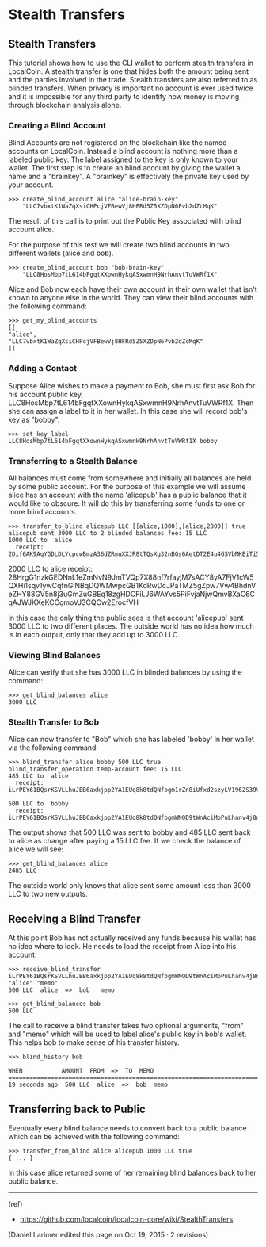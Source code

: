 # Stealth Transfers


## Stealth Transfers

This tutorial shows how to use the CLI wallet to perform stealth transfers in LocalCoin. A stealth transfer is one that hides both the amount being sent and the parties involved in the trade. Stealth transfers are also referred to as blinded transfers. When privacy is important no account is ever used twice and it is impossible for any third party to identify how money is moving through blockchain analysis alone.

### Creating a Blind Account

Blind Accounts are not registered on the blockchain like the named accounts on LocalCoin. Instead a blind account is nothing more than a labeled public key. The label assigned to the key is only known to your wallet. The first step is to create an blind account by giving the wallet a name and a "brainkey". A "brainkey" is effectively the private key used by your account.

    >>> create_blind_account alice "alice-brain-key"
        "LLC7vbxtK1WaZqXsiCHPcjVFBewVj8HFRd5Z5XZDpN6Pvb2dZcMqK"

The result of this call is to print out the Public Key associated with blind account alice.

For the purpose of this test we will create two blind accounts in two different wallets (alice and bob).

    >>> create_blind_account bob "bob-brain-key"
        "LLC8HosMbp7tL614bFgqtXXownHykqASxwmnH9NrhAnvtTuVWRf1X"  

Alice and Bob now each have their own account in their own wallet that isn't known to anyone else in the world. They can view their blind accounts with the following command:

    >>> get_my_blind_accounts
    [[
    "alice",
    "LLC7vbxtK1WaZqXsiCHPcjVFBewVj8HFRd5Z5XZDpN6Pvb2dZcMqK"
    ]]

### Adding a Contact

Suppose Alice wishes to make a payment to Bob, she must first ask Bob for his account public key, LLC8HosMbp7tL614bFgqtXXownHykqASxwmnH9NrhAnvtTuVWRf1X. Then she can assign a label to it in her wallet. In this case she will record bob's key as "bobby".

    >>> set_key_label LLC8HosMbp7tL614bFgqtXXownHykqASxwmnH9NrhAnvtTuVWRf1X bobby

### Transferring to a Stealth Balance

All balances must come from somewhere and initially all balances are held by some public account. For the purpose of this example we will assume alice has an account with the name 'alicepub' has a public balance that it would like to obscure. It will do this by transferring some funds to one or more blind accounts.

    >>> transfer_to_blind alicepub LLC [[alice,1000],[alice,2000]] true
    alicepub sent 3000 LLC to 2 blinded balances fee: 15 LLC
    1000 LLC to  alice
      receipt: 2Dif6AK9AqYGDLDLYcpcwBmzA36dZRmuXXJR8tTQsXg32nBGs6AetDT2E4u4GSVbMKEiTi54sqYu1Bc23cPvzSAyPGEJTLkVpihaot4e1FUDnNPz41uFfu2G6rug1hcRf2Qp5kkRm4ucsAi4Fzb2M3MSfw4r56ucztRisk9JJjLdqFjUPuiAiTdM99JdfKZy8WTkKF2npd

2000 LLC to  alice
  receipt: 28HrgG1nzkGEDNnL1eZmNvN9JmTVQp7X88nf7rfayjM7sACY8yA7FjV1cW5QXHi1sqv1ywCqfnGiNBqDQWMwpcGB1KdRwDcJPaTMZ5gZpw7Vw4BhdnVeZHY88GV5n8j3uGmZuGBEq18zgHDCFiLJ6WAYvs5PiFvjaNjwQmvBXaC6CqAJWJKXeKCCgmoVJ3CQCw2ErocfVH

In this case the only thing the public sees is that account 'alicepub' sent 3000 LLC to two different places. The outside world has no idea how much is in each output, only that they add up to 3000 LLC.

### Viewing Blind Balances

Alice can verify that she has 3000 LLC in blinded balances by using the command:

    >>> get_blind_balances alice
    3000 LLC

### Stealth Transfer to Bob

Alice can now transfer to "Bob" which she has labeled 'bobby' in her wallet via the following command:

    >>> blind_transfer alice bobby 500 LLC true
    blind_transfer_operation temp-account fee: 15 LLC
    485 LLC to  alice
      receipt: iLrPEY61BQsrKSVLLhuJBB6axkjpp2YA1EUq8k8tdQNfbgm1rZn8iUfxd2szyLV1962S39VtPFcuidok7tnT851JFUvP5r7U5MfbtRvmsNBHtSmaWyfbXg7srPsp1roUBpr9Z2QM7W7X5AAonFqoduWcnGp7cViQCDppEqSZHGjY8zFJARd1vm4qoPcMAjw4pjS3vgj6796SfR9ntnN5vZr5b9WvM4Hune7DfbGShed81n1R63BH9h9Ef8BXRy1ERkkJhMmYhXKC

    500 LLC to  bobby
      receipt: iLrPEY61BQsrKSVLLhuJBB6axkjpp2YA1EUq8k8tdQNfbgmWNQD9tWnAciMpPuLhanv4j8nhvUE1ZjD3WNZPoxdiekTCraMir7xx5rbZsGCogF6YfPbCnZCapMDkC8Zsgs5bZWCB2oRvB1wCjYmsQaji6SQcax5Sii4MY93Q1HGPvehcS7jBvLDz5e1GQmAzoWhnPZqoCuDSvL521CSCCxRvLXoHK1Rih5kX72tJYdAXCECUL3xZ2cd2CA8eegfTiC7f7XkTd75f

The output shows that 500 LLC was sent to bobby and 485 LLC sent back to alice as change after paying a 15 LLC fee. If we check the balance of alice we will see:

    >>> get_blind_balances alice
    2485 LLC

The outside world only knows that alice sent some amount less than 3000 LLC to two new outputs.

## Receiving a Blind Transfer

At this point Bob has not actually received any funds because his wallet has no idea where to look. He needs to load the receipt from Alice into his account.

    >>> receive_blind_transfer iLrPEY61BQsrKSVLLhuJBB6axkjpp2YA1EUq8k8tdQNfbgmWNQD9tWnAciMpPuLhanv4j8nhvUE1ZjD3WNZPoxdiekTCraMir7xx5rbZsGCogF6YfPbCnZCapMDkC8Zsgs5bZWCB2oRvB1wCjYmsQaji6SQcax5Sii4MY93Q1HGPvehcS7jBvLDz5e1GQmAzoWhnPZqoCuDSvL521CSCCxRvLXoHK1Rih5kX72tJYdAXCECUL3xZ2cd2CA8eegfTiC7f7XkTd75f "alice" "memo"
    500 LLC  alice  =>  bob   memo

    >>> get_blind_balances bob
    500 LLC

The call to receive a blind transfer takes two optional arguments, "from" and "memo" which will be used to label alice's public key in bob's wallet. This helps bob to make sense of his transfer history.

    >>> blind_history bob 

    WHEN           AMOUNT  FROM  =>  TO  MEMO
    ====================================================================================
    19 seconds ago  500 LLC  alice  =>  bob  memo

## Transferring back to Public

Eventually every blind balance needs to convert back to a public balance which can be achieved with the following command:

    >>> transfer_from_blind alice alicepub 1000 LLC true 
    { ... }

In this case alice returned some of her remaining blind balances back to her public balance.

***

(ref)
- https://github.com/localcoin/localcoin-core/wiki/StealthTransfers

(Daniel Larimer edited this page on Oct 19, 2015 · 2 revisions)
